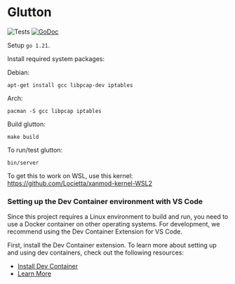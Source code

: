 # Glutton
![Tests](https://github.com/mushorg/glutton/actions/workflows/workflow.yml/badge.svg)
[![GoDoc](https://godoc.org/github.com/mushorg/glutton?status.svg)](https://godoc.org/github.com/mushorg/glutton)

Setup `go 1.21`. 

Install required system packages:

Debian:
```
apt-get install gcc libpcap-dev iptables
```

Arch:
```
pacman -S gcc libpcap iptables
```

Build glutton:
```
make build
```

To run/test glutton:
```
bin/server
```

To get this to work on WSL, use this kernel: https://github.com/Locietta/xanmod-kernel-WSL2

### Setting up the Dev Container environment with VS Code

Since this project requires a Linux environment to build and run, you need to use a Docker container on other operating systems. For development, we recommend using the Dev Container Extension for VS Code.

First, install the Dev Container extension. To learn more about setting up and using dev containers, check out the following resources:  
- [Install Dev Container](https://code.visualstudio.com/docs/devcontainers/containers)  
- [Learn More](https://marketplace.visualstudio.com/items?itemName=ms-vscode-remote.remote-containers)
